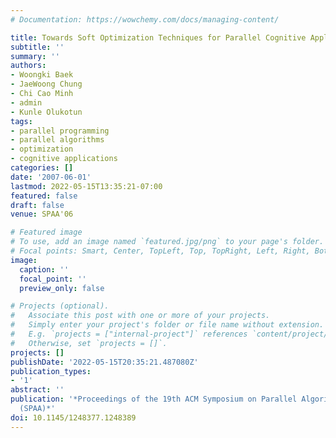 ```yaml
---
# Documentation: https://wowchemy.com/docs/managing-content/

title: Towards Soft Optimization Techniques for Parallel Cognitive Applications
subtitle: ''
summary: ''
authors:
- Woongki Baek
- JaeWoong Chung
- Chi Cao Minh
- admin
- Kunle Olukotun
tags:
- parallel programming
- parallel algorithms
- optimization
- cognitive applications
categories: []
date: '2007-06-01'
lastmod: 2022-05-15T13:35:21-07:00
featured: false
draft: false
venue: SPAA'06

# Featured image
# To use, add an image named `featured.jpg/png` to your page's folder.
# Focal points: Smart, Center, TopLeft, Top, TopRight, Left, Right, BottomLeft, Bottom, BottomRight.
image:
  caption: ''
  focal_point: ''
  preview_only: false

# Projects (optional).
#   Associate this post with one or more of your projects.
#   Simply enter your project's folder or file name without extension.
#   E.g. `projects = ["internal-project"]` references `content/project/deep-learning/index.md`.
#   Otherwise, set `projects = []`.
projects: []
publishDate: '2022-05-15T20:35:21.487080Z'
publication_types:
- '1'
abstract: ''
publication: '*Proceedings of the 19th ACM Symposium on Parallel Algorithms and Architectures
  (SPAA)*'
doi: 10.1145/1248377.1248389
---
```

